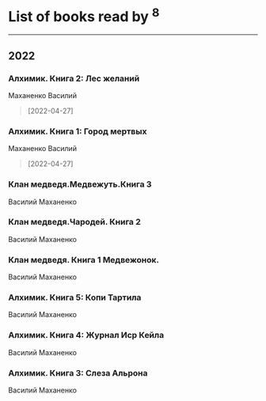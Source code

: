 # List of books read by [](https://plus.google.com/u/0/101923253879668330026/)<sup>8</sup>
---

## 2022

### Алхимик. Книга 2: Лес желаний
Маханенко Василий
> [2022-04-27] 


### Алхимик. Книга 1: Город мертвых
Маханенко Василий
> [2022-04-27] 


### Клан медведя.Медвежуть.Книга 3
Василий Маханенко


### Клан медведя.Чародей. Книга 2
Василий Маханенко


### Клан медведя. Книга 1 Медвежонок.
Василий Маханенко


### Алхимик. Книга 5: Копи Тартила
Василий Маханенко


### Алхимик. Книга 4: Журнал Иср Кейла
Василий Маханенко


### Алхимик. Книга 3: Слеза Альрона
Василий Маханенко



